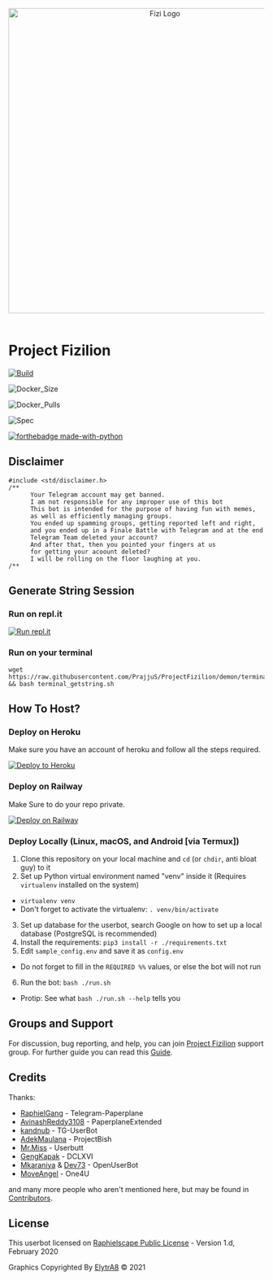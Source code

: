 <p align="center">
   <a href="https://github.com/PrajjuS/ProjectFizilion"><img src="https://github.com/PrajjuS/ProjectFizilion/raw/dragon/resources/IMG_20201109_130207_262.jpg" alt="Fizi Logo" width=600px></a>
   <br>
   <br>
</p>

# Project Fizilion

[![Build](https://img.shields.io/github/workflow/status/PrajjuS/ProjectFizilion/FailedChecker?style=for-the-badge)](https://github.com/PrajjuS/ProjectFizilion/actions "build")

![Docker_Size](https://img.shields.io/docker/image-size/elytra8/fizfed?style=for-the-badge)

![Docker_Pulls](https://img.shields.io/docker/pulls/elytra8/fizfed?style=for-the-badge)

![Spec](https://img.shields.io/badge/Made%20with-LOVE-black?style=for-the-badge)

[![forthebadge made-with-python](http://ForTheBadge.com/images/badges/made-with-python.svg)](https://www.python.org/)

## Disclaimer
```
#include <std/disclaimer.h>
/**
      Your Telegram account may get banned.
      I am not responsible for any improper use of this bot
      This bot is intended for the purpose of having fun with memes,
      as well as efficiently managing groups.
      You ended up spamming groups, getting reported left and right,
      and you ended up in a Finale Battle with Telegram and at the end
      Telegram Team deleted your account?
      And after that, then you pointed your fingers at us
      for getting your acoount deleted?
      I will be rolling on the floor laughing at you.
/**
```

## Generate String Session

### Run on repl.it
[![Run repl.it](https://img.shields.io/badge/run-string__session.py-blue?style=flat-square&logo=repl.it)](https://session.uraniumcore.repl.run)

### Run on your terminal
```
wget https://raw.githubusercontent.com/PrajjuS/ProjectFizilion/demon/terminal_getstring.sh && bash terminal_getstring.sh
```

## How To Host?

### Deploy on Heroku
Make sure you have an account of heroku and follow all the steps required.

<p align="left"><a href="https://heroku.com/deploy?template=https://github.com/PrajjuS/ProjectFizilion/tree/demon"> <img src="https://www.herokucdn.com/deploy/button.svg" alt="Deploy to Heroku" /></a></p>

### Deploy on Railway
Make Sure to do your repo private.

[![Deploy on Railway](https://railway.app/button.svg)](https://railway.app/new/template?template=https%3A%2F%2Fgithub.com%2FPrajjuS%2FProjectFizilion&plugins=postgresql&envs=ALIVE_LOGO%2CALIVE_NAME%2CANTI_SPAMBOT%2CANTI_SPAMBOT_SHOUT%2CAPI_HASH%2CAPI_KEY%2CBIO_PREFIX%2CBOTLOG%2CBOTLOG_CHATID%2CCHROME_DRIVER%2CCLEAN_WELCOME%2CCONSOLE_LOGGER_VERBOSE%2CCOUNTRY%2CDEEZER_ARL_TOKEN%2CDEFAULT_BIO%2CG_DRIVE_CLIENT_ID%2CG_DRIVE_CLIENT_SECRET%2CG_DRIVE_DATA%2CG_DRIVE_FOLDER_ID%2CGDRIVE_INDEX_URL%2CGENIUS_ACCESS_TOKEN%2CGIT_REPO_NAME%2CGITHUB_ACCESS_TOKEN%2CGOOGLE_CHROME_BIN%2CLASTFM_API%2CLASTFM_PASSWORD%2CLASTFM_SECRET%2CLASTFM_USERNAME%2CLOGSPAMMER%2CMEGA_EMAIL%2CMEGA_PASSWORD%2COCR_SPACE_API_KEY%2COPEN_WEATHER_MAP_APPID%2CPM_AUTO_BAN%2CREM_BG_API_KEY%2CSTRING_SESSION%2CTIMEOUT%2CTMP_DOWNLOAD_DIRECTORY%2CTZ_NUMBER%2CUPDATER_ALIAS%2CUPSTREAM_REPO_BRANCH%2CUPSTREAM_REPO_URL%2CUSER_TERM_ALIAS%2CUSR_TOKEN_UPTOBOX%2CWEATHER_DEFCITY%2CWEATHER_DEFLANG&optionalEnvs=ALIVE_LOGO%2CALIVE_NAME%2CBIO_PREFIX%2CCHROME_DRIVER%2CCOUNTRY%2CDEEZER_ARL_TOKEN%2CDEFAULT_BIO%2CG_DRIVE_CLIENT_ID%2CG_DRIVE_CLIENT_SECRET%2CG_DRIVE_DATA%2CG_DRIVE_FOLDER_ID%2CGDRIVE_INDEX_URL%2CGENIUS_ACCESS_TOKEN%2CGIT_REPO_NAME%2CGITHUB_ACCESS_TOKEN%2CGOOGLE_CHROME_BIN%2CLASTFM_API%2CLASTFM_PASSWORD%2CLASTFM_SECRET%2CLASTFM_USERNAME%2CMEGA_EMAIL%2CMEGA_PASSWORD%2COCR_SPACE_API_KEY%2COPEN_WEATHER_MAP_APPID%2CREM_BG_API_KEY%2CTZ_NUMBER%2CUPDATER_ALIAS%2CUPSTREAM_REPO_BRANCH%2CUPSTREAM_REPO_URL%2CUSER_TERM_ALIAS%2CUSR_TOKEN_UPTOBOX%2CWEATHER_DEFCITY%2CWEATHER_DEFLANG&ALIVE_LOGODesc=Show+Image%2FLogo+in+.alive+message.+Fill+value+of+image+your+link+image%2C+use+telegra.ph+%2F+i.ibb.co+to+get+your+own+image&ALIVE_NAMEDesc=Name+to+show+in+.alive+message&ANTI_SPAMBOTDesc=Kicks+spambots+from+groups+after+they+join.+%5BRequires+admin+powers+in+groups+to+kick.%5D&ANTI_SPAMBOT_SHOUTDesc=Report+spambots+to+%40admins+in+groups+after+they+join%2C+just+in+case+when+you+don%27t+have+admin+powers+to+kick+that+shit+yourself.&API_HASHDesc=Get+this+value+from+my.telegram.org.&API_KEYDesc=Get+this+value+from+my.telegram.org.&BIO_PREFIXDesc=Prefix+for+Last.FM+Module+Bio.&BOTLOGDesc=Incase+you+want+to+turn+off+logging%2C+put+this+to+false&BOTLOG_CHATIDDesc=ChatID+of+the+Log+group.+Set+it+to+%270%27+if+BOTLOG+%3D+False+and%2For+if+LOGSPAMMER+%3D+False.&CHROME_DRIVERDesc=ChromeDriver+location+for+selenium+based+modules.&CLEAN_WELCOMEDesc=If+you+need+verbosity+on+the+console+logging&CONSOLE_LOGGER_VERBOSEDesc=If+you+need+verbosity+on+the+console+logging&COUNTRYDesc=Set+your+Country+to+be+used+in+the+.time+and+.date+commands.&DEEZER_ARL_TOKENDesc=Fill+of+your+Deezer+ARL+token.+Get+from+https%3A%2F%2Fnotabug.org%2FRemixDevs%2FDeezloaderRemix%2Fwiki%2FLogin%2Bvia%2BuserToken&DEFAULT_BIODesc=Default+profile+bio.&G_DRIVE_CLIENT_IDDesc=Enter+Your+Client+ID+for+Google+Drive.&G_DRIVE_CLIENT_SECRETDesc=Enter+Your+Client+Secret+for+Google+Drive.&G_DRIVE_DATADesc=Enter+the+Google+Drive+authentication+data%2C+as+a+JSON+structure.&G_DRIVE_FOLDER_IDDesc=Enter+the+Google+Drive+Folder+id+where+you+want+to+upload+your+files.&GDRIVE_INDEX_URLDesc=If+you+have+a+cloudflare+worker+for+your+google+drive%2C+put+it+here.+Example%3A+https%3A%2F%2Ftdrive.derpsakura.workers.dev%2F0%3A%2F&GENIUS_ACCESS_TOKENDesc=Client+Access+Token+from+https%3A%2F%2Fgenius.com%2Fapi-clients.&GIT_REPO_NAMEDesc=Add+the+GIT_REPO_NAME+here.+It+helps+with+commit+on+GitHub.&GITHUB_ACCESS_TOKENDesc=Your+GITHUB_ACCESS_TOKEN%2C+get+it+from+%27https%3A%2F%2Fgithub.com%2Fsettings%2Ftokens%27&GOOGLE_CHROME_BINDesc=Google+Chrome+%28or%29+Chromium+binary+location+for+selenium+based+modules.&LASTFM_APIDesc=API+Key+for+Last.FM+module.+%5BGet+one+from+-+https%3A%2F%2Fwww.last.fm%2Fapi%2Faccount%2Fcreate%5D&LASTFM_PASSWORDDesc=Last.FM+Password&LASTFM_SECRETDesc=SECRET+Key+for+Last.FM+module.+%5BGet+one+from+-+https%3A%2F%2Fwww.last.fm%2Fapi%2Faccount%2Fcreate%5D&LASTFM_USERNAMEDesc=Last.FM+Username&LOGSPAMMERDesc=Set+this+to+True+in+case+you+want+the+error+logs+to+be+stored+in+the+userbot+log+group%2C+instead+of+spitting+out+the+file+in+the+current+chat%2C+requires+a+valid+BOTLOG_CHATID+to+be+set.&MEGA_EMAILDesc=mega.nz+email+to+upload+files+to+mega&MEGA_PASSWORDDesc=mega.nz+password+to+upload+files+to+mega&OCR_SPACE_API_KEYDesc=OCR+API+Key+for+.ocr+command.+Get+from+https%3A%2F%2Focr.space%2Focrapi&OPEN_WEATHER_MAP_APPIDDesc=Get+your+own+APPID+%28API+key%29from+https%3A%2F%2Fapi.openweathermap.org%2Fdata%2F2.5%2Fweather&PM_AUTO_BANDesc=PM+Auto-Ban+Feature+Switch.+Also+known+as+the+%27bleep+blop%2C+this+is+a+bot...%27+module.&REM_BG_API_KEYDesc=API+Key+for+.rbg+command.+Get+from+https%3A%2F%2Fwww.remove.bg%2Fapi&STRING_SESSIONDesc=Get+this+value+by+running+%5Bpython3+string_session.py%5D+in+Termux+or+local+system.&TIMEOUTDesc=Timeout+settings+for+alive+and+help+modules.+Setting+it+to+True+will+delete+help+and+alive+msgs+after+30secs+whenever+the+command+it+used.&TMP_DOWNLOAD_DIRECTORYDesc=Download+location+for+many+modules+%28GDrive%2C+.download+etc..%29&TZ_NUMBERDesc=Change+this+value+in+case+your+country+has+multiple+Time+Zones.&UPDATER_ALIASDesc=Set+alias+name+for+updater&UPSTREAM_REPO_BRANCHDesc=In+case+you+maintain+a+fork%2C+add+your+repo+BRANCH+here.&UPSTREAM_REPO_URLDesc=In+case+you+maintain+a+fork%2C+add+your+repo+URL+here.&USER_TERM_ALIASDesc=Set+alias+name+of+user+for+term+bash+command&USR_TOKEN_UPTOBOXDesc=API+for+direct+link+uptobox%2C+https%3A%2F%2Fdocs.uptobox.com%2F%23how-to-find-my-api-token&WEATHER_DEFCITYDesc=Set+the+default+city+for+the+userbot%27s+weather+module.&WEATHER_DEFLANGDesc=Set+the+default+language+for+the+userbot%27s+weather+module.&ANTI_SPAMBOTDefault=False&ANTI_SPAMBOT_SHOUTDefault=False&BOTLOGDefault=False&BOTLOG_CHATIDDefault=0&CLEAN_WELCOMEDefault=True&CONSOLE_LOGGER_VERBOSEDefault=False&DEFAULT_BIODefault=%5BPM+%3D+Report+Spam%5D+I+%E2%9D%A4+%EF%B8%8FFizilion&LOGSPAMMERDefault=False&TIMEOUTDefault=True&TMP_DOWNLOAD_DIRECTORYDefault=.%2Fdownloads%2F&WEATHER_DEFLANGDefault=en)

### Deploy Locally (Linux, macOS, and Android [via Termux])
1. Clone this repository on your local machine and `cd` (or `chdir`, anti bloat guy) to it
2. Set up Python virtual environment named "venv" inside it (Requires `virtualenv` installed on the system)
  - `virtualenv venv`
  - Don't forget to activate the virtualenv: `. venv/bin/activate`
3. Set up database for the userbot, search Google on how to set up a local database (PostgreSQL is recommended)
4. Install the requirements: `pip3 install -r ./requirements.txt`
5. Edit `sample_config.env` and save it as `config.env`
  - Do not forget to fill in the `REQUIRED %%` values, or else the bot will not run
6. Run the bot: `bash ./run.sh`
  - Protip: See what `bash ./run.sh --help` tells you

## Groups and Support

For discussion, bug reporting, and help, you can join [Project Fizilion](https://t.me/ProjectFizilionChat) support group.
For further guide you can read this [Guide](https://telegra.ph/How-to-host-a-Telegram-Userbot-07-01-2).


## Credits

Thanks: 
* [RaphielGang](https://github.com/RaphielGang) - Telegram-Paperplane
* [AvinashReddy3108](https://github.com/AvinashReddy3108) - PaperplaneExtended
* [kandnub](https://github.com/kandnub) - TG-UserBot
* [AdekMaulana](https://github.com/adekmaulana) - ProjectBish
* [Mr.Miss](https://github.com/keselekpermen69) - Userbutt
* [GengKapak](https://github.com/GengKapak) - DCLXVI
* [Mkaraniya](https://github.com/mkaraniya) & [Dev73](https://github.com/Devp73) - OpenUserBot
* [MoveAngel](https://github.com/MoveAngel) - One4U

and many more people who aren't mentioned here, but may be found in [Contributors](https://github.com/PrajjuS/ProjectFizilion/graphs/contributors).

## License

This userbot licensed on [Raphielscape Public License](https://github.com/PrajjuS/ProjectFizilion/blob/demon/LICENSE) - Version 1.d, February 2020

Graphics Copyrighted By [ElytrA8](https://t.me/ElytrA8) © 2021
